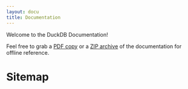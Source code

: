 ```yaml
---
layout: docu
title: Documentation
---
```


Welcome to the DuckDB Documentation!

Feel free to grab a <a href="/duckdb-docs.pdf">PDF copy</a> or a <a href="/duckdb-docs.zip">ZIP archive</a> of the documentation for offline reference.

<h1>Sitemap</h1>

<div id="docusitemaphere"></div>
